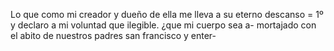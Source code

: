 Lo que como mi creador y dueño de ella me lleva a su eterno descanso = 1º y declaro a mi voluntad que ilegible. ¿que mi cuerpo sea a- mortajado con el abito de nuestros padres san francisco y enter-